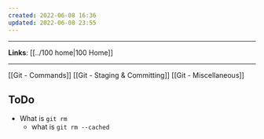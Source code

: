 ```yaml
---
created: 2022-06-08 16:36
updated: 2022-06-08 23:55
---
```

---
**Links**: [[../100 home|100 Home]]

---
[[Git - Commands]]
[[Git - Staging & Committing]]
[[Git - Miscellaneous]]

## ToDo
- What is `git rm`
	- what is `git rm --cached`
